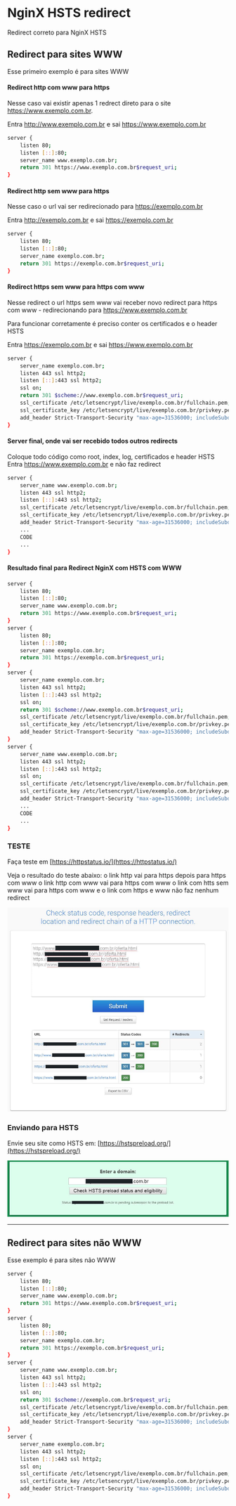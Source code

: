 # NginX HSTS redirect
Redirect correto para NginX HSTS
## Redirect para sites WWW
Esse primeiro exemplo é para sites WWW
#### Redirect http com www para https
Nesse caso vai existir apenas 1 redrect direto para o site https://www.exemplo.com.br.

Entra http://www.exemplo.com.br e sai https://www.exemplo.com.br
```sh
server {
    listen 80;
    listen [::]:80;
    server_name www.exemplo.com.br;
    return 301 https://www.exemplo.com.br$request_uri;
}
```
#### Redirect http sem www para https
Nesse caso o url vai ser redirecionado para https://exemplo.com.br

Entra http://exemplo.com.br e sai https://exemplo.com.br
```sh
server {
    listen 80;
    listen [::]:80;
    server_name exemplo.com.br;
    return 301 https://exemplo.com.br$request_uri;
}
```
#### Redirect https sem www para https com www
Nesse redirect o url https sem www vai receber novo redirect para https com www - redirecionando para https://www.exemplo.com.br

Para funcionar corretamente é preciso conter os certificados e o header HSTS

Entra https://exemplo.com.br e sai https://www.exemplo.com.br
```sh
server {
    server_name exemplo.com.br;
    listen 443 ssl http2;
    listen [::]:443 ssl http2;
    ssl on;
    return 301 $scheme://www.exemplo.com.br$request_uri;
    ssl_certificate /etc/letsencrypt/live/exemplo.com.br/fullchain.pem;
    ssl_certificate_key /etc/letsencrypt/live/exemplo.com.br/privkey.pem;
    add_header Strict-Transport-Security "max-age=31536000; includeSubdomains; preload";
}
```
#### Server final, onde vai ser recebido todos outros redirects
Coloque todo código como root, index, log, certificados e header HSTS
Entra https://www.exemplo.com.br e não faz redirect
```sh
server {
    server_name www.exemplo.com.br;
    listen 443 ssl http2;
    listen [::]:443 ssl http2;
    ssl_certificate /etc/letsencrypt/live/exemplo.com.br/fullchain.pem;
    ssl_certificate_key /etc/letsencrypt/live/exemplo.com.br/privkey.pem;
    add_header Strict-Transport-Security "max-age=31536000; includeSubdomains; preload";
    ...
    CODE
    ...
}
```
#### Resultado final para Redirect NginX com HSTS com WWW
```sh
server {
    listen 80;
    listen [::]:80;
    server_name www.exemplo.com.br;
    return 301 https://www.exemplo.com.br$request_uri;
}
server {
    listen 80;
    listen [::]:80;
    server_name exemplo.com.br;
    return 301 https://exemplo.com.br$request_uri;
}
server {
    server_name exemplo.com.br;
    listen 443 ssl http2;
    listen [::]:443 ssl http2;
    ssl on;
    return 301 $scheme://www.exemplo.com.br$request_uri;
    ssl_certificate /etc/letsencrypt/live/exemplo.com.br/fullchain.pem;
    ssl_certificate_key /etc/letsencrypt/live/exemplo.com.br/privkey.pem;
    add_header Strict-Transport-Security "max-age=31536000; includeSubdomains; preload";
}
server {
    server_name www.exemplo.com.br;
    listen 443 ssl http2;
    listen [::]:443 ssl http2;
    ssl on;
    ssl_certificate /etc/letsencrypt/live/exemplo.com.br/fullchain.pem;
    ssl_certificate_key /etc/letsencrypt/live/exemplo.com.br/privkey.pem;
    add_header Strict-Transport-Security "max-age=31536000; includeSubdomains; preload";
    ...
    CODE
    ...
}
```
### TESTE
Faça teste em [https://httpstatus.io/](https://httpstatus.io/)

Veja o resultado do teste abaixo:
o link http vai para https depois para https com www
o link http com www vai para https com www
o link com htts sem www vai para https com www
e o link com https e www não faz nenhum redirect

![alt text](https://raw.githubusercontent.com/overdigo/nginx-hsts-redirect/master/nginx-hsts-redirect.jpg "nginx HSTS redirect www")

### Enviando para HSTS

Envie seu site como HSTS em: [https://hstspreload.org/](https://hstspreload.org/)

![alt text](https://raw.githubusercontent.com/overdigo/nginx-hsts-redirect/master/dominio-hsts-teste.jpg "nginx HSTS redirect www")

---

## Redirect para sites não WWW
Esse exemplo é para sites não WWW

```sh
server {
    listen 80;
    listen [::]:80;
    server_name www.exemplo.com.br;
    return 301 https://www.exemplo.com.br$request_uri;
}
server {
    listen 80;
    listen [::]:80;
    server_name exemplo.com.br;
    return 301 https://exemplo.com.br$request_uri;
}
server {
    server_name www.exemplo.com.br;
    listen 443 ssl http2;
    listen [::]:443 ssl http2;
    ssl on;
    return 301 $scheme://exemplo.com.br$request_uri;
    ssl_certificate /etc/letsencrypt/live/exemplo.com.br/fullchain.pem;
    ssl_certificate_key /etc/letsencrypt/live/exemplo.com.br/privkey.pem;
    add_header Strict-Transport-Security "max-age=31536000; includeSubdomains; preload";
}
server {
    server_name exemplo.com.br;
    listen 443 ssl http2;
    listen [::]:443 ssl http2;
    ssl on;
    ssl_certificate /etc/letsencrypt/live/exemplo.com.br/fullchain.pem;
    ssl_certificate_key /etc/letsencrypt/live/exemplo.com.br/privkey.pem;
    add_header Strict-Transport-Security "max-age=31536000; includeSubdomains; preload";
}
```





